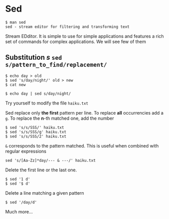 # Sed

```
$ man sed
sed - stream editor for filtering and transforming text
```

Stream EDditor. It is simple to use for simple applications and
features a rich set of commands for complex applications. We will see
few of them

## Substitution *s* `sed s/pattern_to_find/replacement/`
```
$ echo day > old
$ sed 's/day/night/' old > new
$ cat new
```
```
$ echo day | sed s/day/night/ 
```


Try yourself to modify the file `haiku.txt`

Sed replace only **the first** pattern per line. To replace **all** occurrencies add a `g`. To replace the **n**-th matched one, add the number
```
$ sed 's/s/SSS/' haiku.txt
$ sed 's/s/SSS/g' haiku.txt
$ sed 's/s/SSS/2' haiku.txt
```


`&` corresponds to the pattern matched. This is useful when combined
  with regular expressions

```
sed 's/[Aa-Zz]*day/--- & ---/' haiku.txt
```


Delete the first line or the last one.
```
$ sed '1 d'
$ sed '$ d'
```

Delete a line matching a given pattern

```
$ sed '/day/d'
```

Much more...

	     